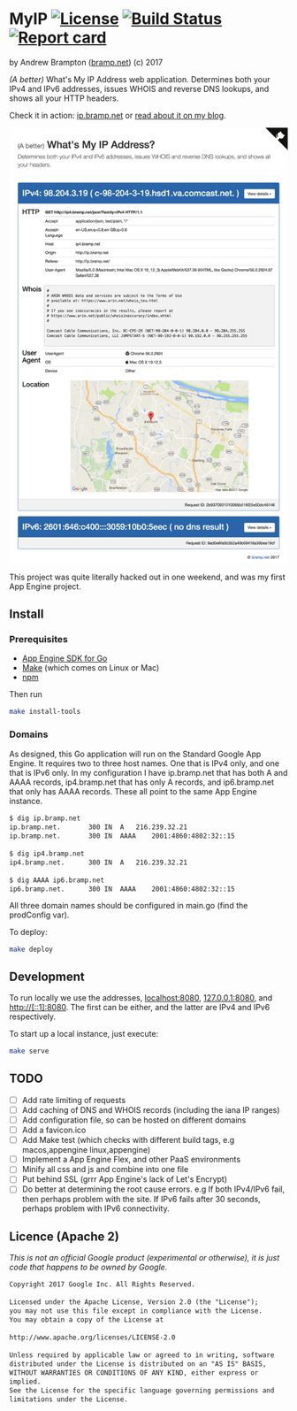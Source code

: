 # MyIP [![License](https://img.shields.io/github/license/bramp/myip.svg)](https://github.com/bramp/myip#licence-apache-2) [![Build Status](https://img.shields.io/travis/bramp/myip.svg)](https://travis-ci.org/bramp/myip) [![Report card](https://goreportcard.com/badge/github.com/bramp/myip)](https://goreportcard.com/report/github.com/bramp/myip)
by Andrew Brampton ([bramp.net](https://bramp.net)) (c) 2017

<!--
Add these when available:
[![Coverage](https://img.shields.io/coveralls/bramp/myip.svg)](https://coveralls.io/github/bramp/myip)
[![GoDoc](https://godoc.org/github.com/bramp/myip?status.svg)](https://godoc.org/github.com/bramp/myip)
-->

*(A better)* What's My IP Address web application.
Determines both your IPv4 and IPv6 addresses, issues WHOIS and reverse DNS lookups, and shows all
your HTTP headers.

Check it in action: [ip.bramp.net](http://ip.bramp.net/) or [read about it on my blog](https://blog.bramp.net/post/2017/02/20/building-a-better-whats-my-ip-site/).

[![ip.bramp.net screenshot](screenshot.png)](http://ip.bramp.net/)

This project was quite literally hacked out in one weekend, and was my first App Engine project.

## Install

### Prerequisites

* [App Engine SDK for Go](https://cloud.google.com/appengine/docs/go/download)
* [Make](https://www.gnu.org/software/make/) (which comes on Linux or Mac)
* [npm](https://www.npmjs.com/)

Then run
```bash
make install-tools
```

### Domains

As designed, this Go application will run on the Standard Google App Engine. It requires
two to three host names. One that is IPv4 only, and one that is IPv6 only. In my configuration
I have ip.bramp.net that has both A and AAAA records, ip4.bramp.net that has only A records,
and ip6.bramp.net that only has AAAA records. These all point to the same App Engine instance.

```
$ dig ip.bramp.net 
ip.bramp.net.		300	IN	A	216.239.32.21
ip.bramp.net.		300	IN	AAAA	2001:4860:4802:32::15

$ dig ip4.bramp.net
ip4.bramp.net.		300	IN	A	216.239.32.21

$ dig AAAA ip6.bramp.net
ip6.bramp.net.		300	IN	AAAA	2001:4860:4802:32::15
```

All three domain names should be configured in main.go (find the prodConfig var).

To deploy:
```bash
make deploy
```

## Development

To run locally we use the addresses, [localhost:8080](http://localhost:8080),
[127.0.0.1:8080](http://127.0.0.1:8080), and [http://[::1]:8080](http://[::1]:8080).
The first can be either, and the latter are IPv4 and IPv6 respectively.

To start up a local instance, just execute:
```bash
make serve
```


## TODO

- [ ] Add rate limiting of requests
- [ ] Add caching of DNS and WHOIS records (including the iana IP ranges)
- [ ] Add configuration file, so can be hosted on different domains
- [ ] Add a favicon.ico
- [ ] Add Make test (which checks with different build tags, e.g macos,appengine linux,appengine)
- [ ] Implement a App Engine Flex, and other PaaS environments
- [ ] Minify all css and js and combine into one file
- [ ] Put behind SSL (grrr App Engine's lack of Let's Encrypt)
- [ ] Do better at determining the root cause errors. e.g If both IPv4/IPv6 fail, then perhaps problem with the site. If IPv6 fails after 30 seconds, perhaps problem with IPv6 connectivity.

## Licence (Apache 2)

*This is not an official Google product (experimental or otherwise), it is
just code that happens to be owned by Google.*

```
Copyright 2017 Google Inc. All Rights Reserved.

Licensed under the Apache License, Version 2.0 (the "License");
you may not use this file except in compliance with the License.
You may obtain a copy of the License at

http://www.apache.org/licenses/LICENSE-2.0

Unless required by applicable law or agreed to in writing, software
distributed under the License is distributed on an "AS IS" BASIS,
WITHOUT WARRANTIES OR CONDITIONS OF ANY KIND, either express or implied.
See the License for the specific language governing permissions and
limitations under the License.
```

